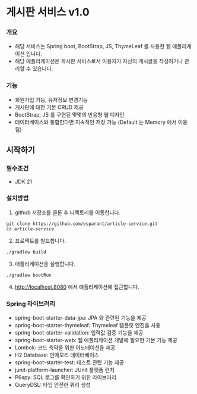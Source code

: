 # 게시판 서비스 v1.0
### 개요
- 해당 서비스는 Spring boot, BootStrap, JS, ThymeLeaf 를 사용한 웹 애플리케이션 입니다. 
- 해당 애플리케이션은 게시판 서비스로서 이용자가 자신의 게시글을 작성하거나 관리할 수 있습니다.
### 기능
- 회원가입 기능, 유저정보 변경기능
- 게시판에 대한 기본 CRUD 제공
- BootStrap, JS 를 구현된 몇몇의 반응형 웹 디자인
- 데이터베이스와 통합한다면 지속적인 저장 가능 (Default 는 Memory 에서 이용됨)
## 시작하기
### 필수조건
- JDK 21
### 설치방법
1. github 저장소를 클론 후 디렉토리를 이동합니다.
``` 
git clone https://github.com/esparant/article-service.git
cd article-service
```
2. 프로젝트를 빌드합니다.
``` 
./gradlew build
```
3. 애플리케이션을 실행합니다.
``` 
./gradlew bootRun
```
4. http://localhost.8080 에서 애플리케이션에 접근합니다.
### Spring 라이브러리
- spring-boot-starter-data-jpa: JPA 와 관련된 기능을 제공
- spring-boot-starter-thymeleaf: Thymeleaf 템플릿 엔진을 사용
- spring-boot-starter-validation: 입력값 검증 기능을 제공
- spring-boot-starter-web: 웹 애플리케이션 개발에 필요한 기본 기능 제공
- Lombok: 코드 축약을 위한 어노테이션을 제공
- H2 Database: 인메모리 데이터베이스
- spring-boot-starter-test: 테스트 관련 기능 제공
- junit-platform-launcher: JUnit 플랫폼 런처
- P6spy: SQL 로그를 확인하기 위한 라이브러리
- QueryDSL: 타입 안전한 쿼리 생성
